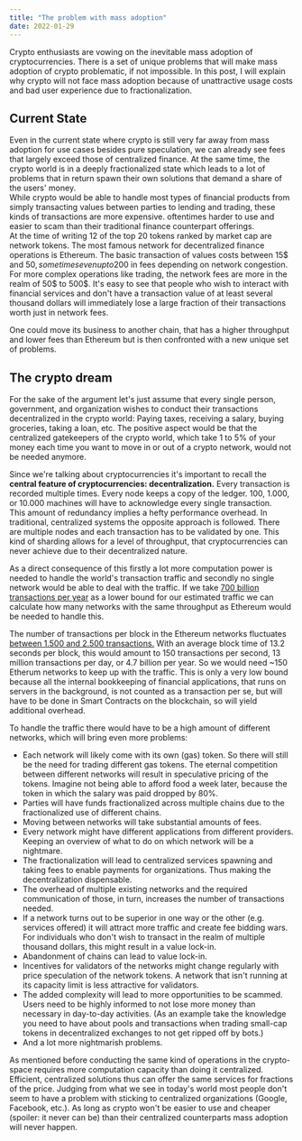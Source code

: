 ```yaml
---
title: "The problem with mass adoption"
date: 2022-01-29
---
```


Crypto enthusiasts are vowing on the inevitable mass adoption of cryptocurrencies. There is a set of unique problems that will make mass adoption of crypto problematic, if not impossible. In this post, I will explain why crypto will not face mass adoption because of unattractive usage costs and bad user experience due to fractionalization.

## Current State

Even in the current state where crypto is still very far away from mass adoption for use cases besides pure speculation, we can already see fees that largely exceed those of centralized finance. At the same time, the crypto world is in a deeply fractionalized state which leads to a lot of problems that in return spawn their own solutions that demand a share of the users' money.  
While crypto would be able to handle most types of financial products from simply transacting values between parties to lending and trading, these kinds of transactions are more expensive. oftentimes harder to use and easier to scam than their traditional finance counterpart offerings.  
At the time of writing 12 of the top 20 tokens ranked by market cap are network tokens. The most famous network for decentralized finance operations is Ethereum. The basic transaction of values costs between 15$ and 50$, sometimes even up to 200$ in fees depending on network congestion. For more complex operations like trading, the network fees are more in the realm of 50$ to 500$. It's easy to see that people who wish to interact with financial services and don't have a transaction value of at least several thousand dollars will immediately lose a large fraction of their transactions worth just in network fees.

One could move its business to another chain, that has a higher throughput and lower fees than Ethereum but is then confronted with a new unique set of problems.

## The crypto dream
For the sake of the argument let's just assume that every single person, government, and organization wishes to conduct their transactions decentralized in the crypto world: Paying taxes, receiving a salary, buying groceries, taking a loan, etc.
The positive aspect would be that the centralized gatekeepers of the crypto world, which take 1 to 5% of your money each time you want to move in or out of a crypto network, would not be needed anymore. 

Since we're talking about cryptocurrencies it's important to recall the **central feature of cryptocurrencies: decentralization.** Every transaction is recorded multiple times. Every node keeps a copy of the ledger. 100, 1.000, or 10.000 machines will have to acknowledge every single transaction.   
This amount of redundancy implies a hefty performance overhead. In traditional, centralized systems the opposite approach is followed. There are multiple nodes and each transaction has to be validated by one. This kind of sharding allows for a level of throughput, that cryptocurrencies can never achieve due to their decentralized nature. 

As a direct consequence of this firstly a lot more computation power is needed to handle the world's transaction traffic and secondly no single network would be able to deal with the traffic. If we take [700 billion transactions per year](https://worldpaymentsreport.com/non-cash-payments-volume-2/) as a lower bound for our estimated traffic we can calculate how many networks with the same throughput as Ethereum would be needed to handle this.

The number of transactions per block in the Ethereum networks fluctuates [between 1.500 and 2.500 transactions.](https://www.blockchain.com/charts/n-transactions-per-block) With an average block time of 13.2 seconds per block, this would amount to 150 transactions per second, 13 million transactions per day, or 4.7 billion per year. So we would need ~150 Etherum networks to keep up with the traffic. This is only a very low bound because all the internal bookkeeping of financial applications, that runs on servers in the background, is not counted as a transaction per se, but will have to be done in Smart Contracts on the blockchain, so will yield additional overhead.  

To handle the traffic there would have to be a high amount of different networks, which will bring even more problems: 
- Each network will likely come with its own (gas) token. So there will still be the need for trading different gas tokens. The eternal competition between different networks will result in speculative pricing of the tokens. Imagine not being able to afford food a week later, because the token in which the salary was paid dropped by 80%.
- Parties will have funds fractionalized across multiple chains due to the fractionalized use of different chains.
- Moving between networks will take substantial amounts of fees.
- Every network might have different applications from different providers. Keeping an overview of what to do on which network will be a nightmare.
- The fractionalization will lead to centralized services spawning and taking fees to enable payments for organizations. Thus making the decentralization dispensable.
- The overhead of multiple existing networks and the required communication of those, in turn, increases the number of transactions needed.
- If a network turns out to be superior in one way or the other (e.g. services offered) it will attract more traffic and create fee bidding wars. For individuals who don't wish to transact in the realm of multiple thousand dollars, this might result in a value lock-in. 
- Abandonment of chains can lead to value lock-in.
- Incentives for validators of the networks might change regularly with price speculation of the network tokens. A network that isn't running at its capacity limit is less attractive for validators.
- The added complexity will lead to more opportunities to be scammed. Users need to be highly informed to not lose more money than necessary in day-to-day activities. (As an example take the knowledge you need to have about pools and transactions when trading small-cap tokens in decentralized exchanges to not get ripped off by bots.)
- And a lot more nightmarish problems.

As mentioned before conducting the same kind of operations in the crypto-space requires more computation capacity than doing it centralized. Efficient, centralized solutions thus can offer the same services for fractions of the price. Judging from what we see in today's world most people don't seem to have a problem with sticking to centralized organizations (Google, Facebook, etc.). As long as crypto won't be easier to use and cheaper (spoiler: it never can be) than their centralized counterparts mass adoption will never happen.